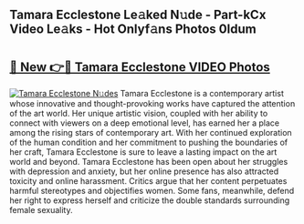 ## Tamara Ecclestone Le𝚊ked N𝚞de - Part-kCx Video Le𝚊ks - Hot Onlyf𝚊ns Photos 0ldum

# <h2><a href="http://ab42978.deff.icu/?id=Tamara+Ecclestone">🔗 New 👉🔴 Tamara Ecclestone VIDEO Photos</a></h2>

[![Tamara Ecclestone N𝚞des](https://i.imgur.com/rIISA9y.gif)](http://ab42978.deff.icu/?id=Tamara+Ecclestone)
Tamara Ecclestone is a contemporary artist whose innovative and thought-provoking works have captured the attention of the art world. Her unique artistic vision, coupled with her ability to connect with viewers on a deep emotional level, has earned her a place among the rising stars of contemporary art. With her continued exploration of the human condition and her commitment to pushing the boundaries of her craft, Tamara Ecclestone is sure to leave a lasting impact on the art world and beyond. Tamara Ecclestone has been open about her struggles with depression and anxiety, but her online presence has also attracted toxicity and online harassment. Critics argue that her content perpetuates harmful stereotypes and objectifies women. Some fans, meanwhile, defend her right to express herself and criticize the double standards surrounding female sexuality.
